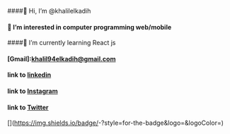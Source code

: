 
<!--
**khalilkadih/khalilkadih** is a ✨ _special_ ✨ repository because its `README.md` (this file) appears on your GitHub profile.

Here are some ideas to get you started:

- 🔭 I’m currently working on ...
- 🌱 I’m currently learning ...
- 👯 I’m looking to collaborate on ...
- 🤔 I’m looking for help with ...
- 💬 Ask me about ...
- 📫 How to reach me: ...
- 😄 Pronouns: ...
- ⚡ Fun fact: ...
-->

####👋 Hi, I’m @khalilelkadih
#### 👀 I’m interested in computer programming web/mobile
####🌱 I’m currently learning React js
#### [Gmail]:khalil94elkadih@gmail.com
#### link to [linkedin](https://www.linkedin.com/in/khalil-el-kadih-bb186a161/)
#### link to [Instagram](elkadih94)
#### link to [Twitter](https://twitter.com/elkadih_k)
[<Badge Name>](https://img.shields.io/badge/<Badge Text>-<Background Color>?style=for-the-badge&logo=<Icon Name>&logoColor=<Logo Color>)
